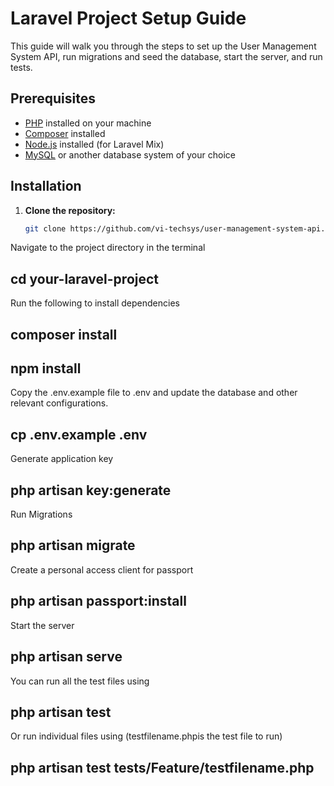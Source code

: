 # Laravel Project Setup Guide

This guide will walk you through the steps to set up the User Management System API, run migrations and seed the database, start the server, and run tests.

## Prerequisites

- [PHP](https://www.php.net/) installed on your machine
- [Composer](https://getcomposer.org/) installed
- [Node.js](https://nodejs.org/) installed (for Laravel Mix)
- [MySQL](https://www.mysql.com/) or another database system of your choice

## Installation

1. **Clone the repository:**

   ```bash
   git clone https://github.com/vi-techsys/user-management-system-api.git

Navigate to the project directory in the terminal
  ##  cd your-laravel-project

Run the following to install dependencies
  ##  composer install
  ##  npm install

Copy the .env.example file to .env and update the database and other relevant configurations.
  ##  cp .env.example .env

Generate application key
  ##  php artisan key:generate

Run Migrations
  ##  php artisan migrate

Create a personal access client for passport
  ## php artisan passport:install

Start the server
  ##  php artisan serve

You can run all the test files using
  ##  php artisan test

Or run individual files using (testfilename.phpis the test file to run)
   ## php artisan test tests/Feature/testfilename.php

